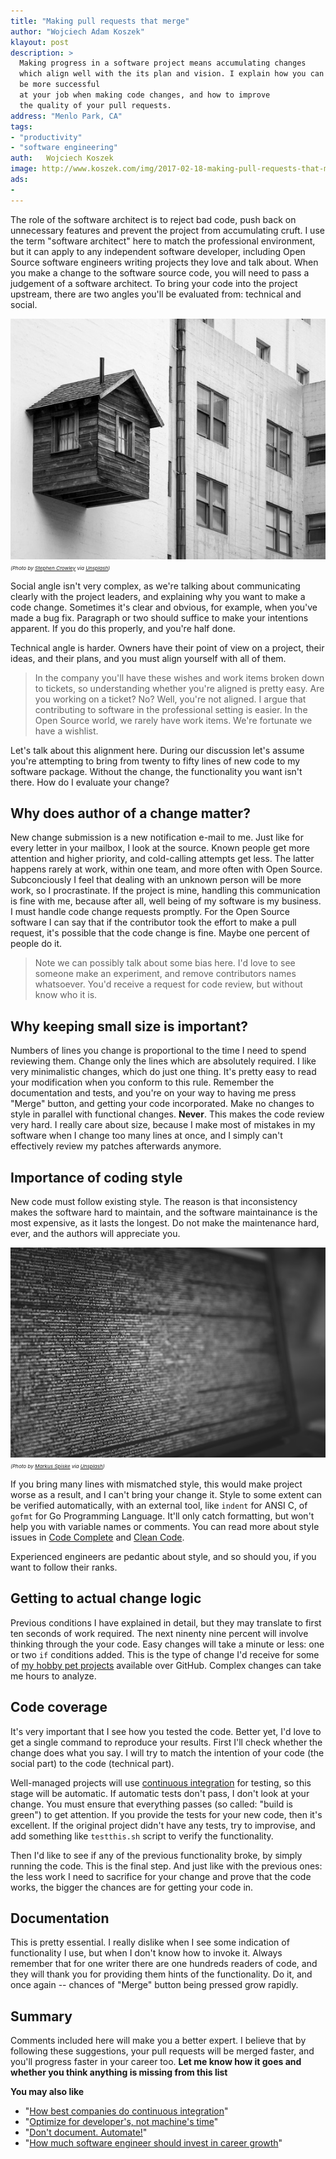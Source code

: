 ```yaml
---
title: "Making pull requests that merge"
author: "Wojciech Adam Koszek"
klayout: post
description: >
  Making progress in a software project means accumulating changes
  which align well with the its plan and vision. I explain how you can
  be more successful
  at your job when making code changes, and how to improve
  the quality of your pull requests.
address: "Menlo Park, CA"
tags:
- "productivity"
- "software engineering"
auth:	Wojciech Koszek
image: http://www.koszek.com/img/2017-02-18-making-pull-requests-that-merge/stephen-crowley-110321_15p.jpg
ads:
- 
---
```


The role of the software architect is to reject bad code, push back on
unnecessary features and prevent the project from accumulating cruft.
I use the term "software architect" here to match the professional
environment, but it can apply to any independent software developer,
including Open Source software engineers writing projects they love and talk
about.
When you make a change to the software source code, you will need to pass a
judgement of a software architect.
To bring your code into the project upstream, there are two angles
you'll be evaluated from: technical and social.

![alt_text_1](/img/2017-02-18-making-pull-requests-that-merge/stephen-crowley-110321_15p.jpg "Image_text_1")
<br>
<small><small><small>
*(Photo by [Stephen Crowley](https://unsplash.com/@crowleystephen) via [Unsplash](https://www.unsplash.com))*
</small></small></small>


Social angle isn't very complex, as we're talking
about communicating clearly with the project leaders, and explaining why you
want to make a code change. Sometimes it's clear and obvious, for example, when
you've made a bug fix. Paragraph or two should suffice to make your
intentions apparent. If you do this properly, and you're half done.

Technical angle is harder. Owners have their
point of view on a project, their ideas, and their plans, and you must
align yourself with all of them.

>  In the company you'll have these wishes and
>  work items broken down to tickets, so understanding whether you're aligned
>  is pretty easy. Are you working on a ticket? No? Well, you're not aligned. I
>  argue that contributing to software in the professional setting is easier.
>  In the Open Source world, we rarely have work items. We're fortunate we have
>  a wishlist.

Let's talk about this alignment here. During our discussion let's
assume you're attempting to bring from twenty to fifty lines of new code to my software
package. Without the change, the functionality you want isn't there. How do I
evaluate your change?

## Why does author of a change matter?

New change submission is a new notification e-mail to me.  Just
like for every letter in your mailbox, I look at the source.  Known people
get more attention and higher priority, and cold-calling attempts get less.
The latter happens rarely at work, within one team, and more often with
Open Source.
Subconciously I feel that dealing with an unknown person will be more work, so I
procrastinate. If the project is mine, handling this communication is
fine with me, because after all, well being of my software is my business.
I must handle code change requests promptly. For the Open Source software I
can say that if the contributor took the effort to make a pull request, it's
possible that the code change is fine. Maybe one percent of people do it.

> Note we can possibly talk about some bias here.  I'd love to see someone
> make an experiment, and remove contributors names whatsoever. You'd receive
> a request for code review, but without know who it is.

## Why keeping small size is important?

Numbers of lines you change is proportional to the time I need to
spend reviewing them. Change only the lines which are absolutely required.
I like very minimalistic changes, which do just one thing. It's
pretty easy to read your modification when you conform to this rule.
Remember the documentation and tests, and you're on your way to having me press
"Merge" button, and getting your code incorporated. Make no changes to style
in parallel with functional changes. **Never**. This makes the code review
very hard. I really care about size, because I make most of mistakes in my
software when I change too many lines at once, and I simply can't
effectively review my patches afterwards anymore.

## Importance of coding style

New code must follow existing style.
The reason is that
inconsistency makes the software hard to maintain, and the software
maintainance is the most expensive, as it lasts the longest. Do not make the
maintenance hard, ever, and the authors will appreciate you.

![alt_text_1](/img/2017-02-18-making-pull-requests-that-merge/markus-spiske-109588_10p.jpg "Image_text_1")
<br>
<small><small><small>
*(Photo by [Markus Spiske](https://unsplash.com/@markusspiske) via [Unsplash](https://www.unsplash.com))*
</small></small></small>

If you bring many lines with mismatched style, this would make project worse
as a result, and I can't bring your change it. Style to some extent can be
verified automatically, with an external tool, like `indent` for ANSI C, of
`gofmt` for Go Programming Language. It'll only catch formatting, but won't
help you with variable names or comments. You can read more about style
issues in [Code Complete][] and [Clean Code][].

Experienced engineers are pedantic about style, and so should you, if you
want to follow their ranks.

## Getting to actual change logic

Previous conditions I have explained in detail, but they may
translate to first ten seconds of work required. The next ninenty
nine percent will involve thinking through the your code.
Easy changes will take a minute or less: one or two `if` conditions added.
This is the type of change I'd receive for some of
[my hobby pet projects](http://github.com/wkoszek)
available over GitHub.
Complex changes can take me hours to analyze.

## Code coverage

It's very important that I see how you tested the code.
Better yet, I'd love to get a single command to reproduce your
results. First I'll check whether the change does what you say.
I will try to match the intention of your code (the social part) to the code
(technical part).

Well-managed projects will use
[continuous integration](https://en.wikipedia.org/wiki/Continuous_integration)
for testing,
so this stage will be automatic. If automatic tests don't pass, I don't look at your change.
You must ensure that everything passes (so called: "build is green") to get
attention.
If you provide the tests for your new code, then it's excellent.
If the original project didn't have any tests, try to improvise, and add
something like `testthis.sh` script to verify the functionality.

Then I'd like to see if any of the previous functionality broke, by simply
running the code. This is the final step.  And just like with the previous
ones: the less work I need to sacrifice for your change and prove that the
code works, the bigger the chances are for getting your code in.

## Documentation

This is pretty essential. I really dislike when I see some
indication of functionality I use, but when I don't know how to invoke it.
Always remember that for one writer there are one hundreds readers of code,
and they will thank you for providing them hints of the functionality. Do
it, and once again -- chances of "Merge" button being pressed grow rapidly.

## Summary

Comments included here will make you a better expert. I believe that
by following these suggestions, your pull requests will be merged faster,
and you'll progress faster in your career too. **Let me know how it goes and
whether you think anything is missing from this list**

**You may also like**

* "[How best companies do continuous integration](http://www.koszek.com/blog/2015/06/29/how-best-companies-do-continuous-integration)"
* "[Optimize for developer's, not machine's time](http://www.koszek.com/blog/2015/07/28/optimize-for-developers-time)"
* "[Don't document. Automate!](http://www.koszek.com/blog/2016/04/11/dont-document-automate)"
* "[How much software engineer should invest in career growth](http://www.koszek.com/blog/2017/02/06/how-much-software-engineer-should-invest-in-career-growth)"


[Code Complete]: http://amzn.to/2kzYGqO
[Clean Code]: http://amzn.to/2lVSSbe
